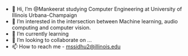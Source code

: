 - 👋 Hi, I’m @Mankeerat studying Computer Engineering at University of Illinois Urbana-Champaign
- 👀 I’m interested in the intersection between Machine learning, audio computing and computer vision. 
- 🌱 I’m currently learning 
- 💞️ I’m looking to collaborate on ...
- 📫 How to reach me  - mssidhu2@illinois.edu

<!---
Mankeerat/Mankeerat is a ✨ special ✨ repository because its `README.md` (this file) appears on your GitHub profile.
You can click the Preview link to take a look at your changes.
--->
